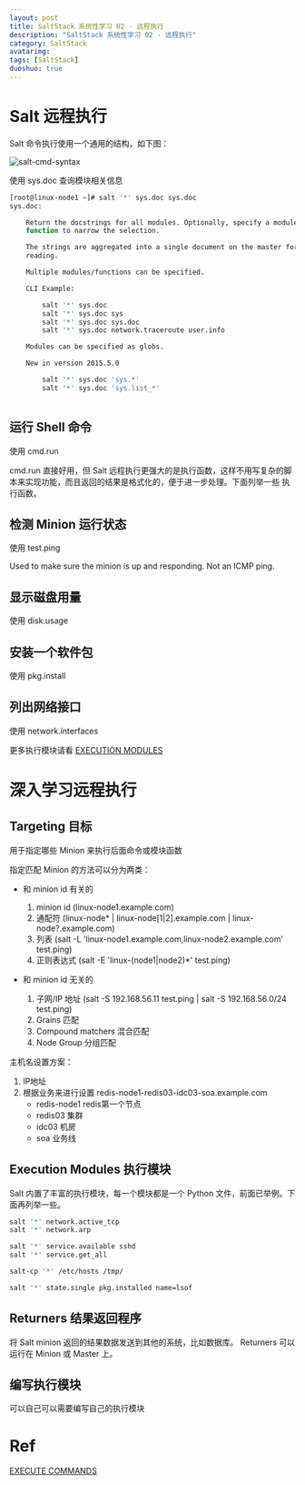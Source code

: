 ```yaml
---
layout: post
title: SaltStack 系统性学习 02 - 远程执行
description: "SaltStack 系统性学习 02 - 远程执行"
category: SaltStack
avatarimg:
tags: [SaltStack]
duoshuo: true
---
```


# Salt 远程执行

Salt 命令执行使用一个通用的结构，如下图：

![salt-cmd-syntax](https://docs.saltstack.com/en/getstarted/images/cmd-syntax.png)


使用 sys.doc 查询模块相关信息  

```bash
[root@linux-node1 ~]# salt '*' sys.doc sys.doc
sys.doc:

    Return the docstrings for all modules. Optionally, specify a module or a
    function to narrow the selection.

    The strings are aggregated into a single document on the master for easy
    reading.

    Multiple modules/functions can be specified.

    CLI Example:

        salt '*' sys.doc
        salt '*' sys.doc sys
        salt '*' sys.doc sys.doc
        salt '*' sys.doc network.traceroute user.info

    Modules can be specified as globs.

    New in version 2015.5.0

        salt '*' sys.doc 'sys.*'
        salt '*' sys.doc 'sys.list_*'
    
```    


## 运行 Shell 命令

使用 cmd.run

cmd.run 直接好用，但 Salt 远程执行更强大的是执行函数，这样不用写复杂的脚本来实现功能，而且返回的结果是格式化的，便于进一步处理。下面列举一些 执行函数。


## 检测 Minion 运行状态

使用 test.ping 
> 
Used to make sure the minion is up and responding. Not an ICMP ping.

## 显示磁盘用量

使用 disk.usage

## 安装一个软件包

使用 pkg.install

## 列出网络接口

使用 network.interfaces

更多执行模块请看 [EXECUTION MODULES](https://docs.saltstack.com/en/latest/ref/modules/all/index.html)  


# 深入学习远程执行

## Targeting 目标

用于指定哪些 Minion 来执行后面命令或模块函数

指定匹配 Minion 的方法可以分为两类：

* 和 minion id 有关的

	1. minion id (linux-node1.example.com)
	2. 通配符 (linux-node* | linux-node[1|2].example.com | linux-node?.example.com)
	3. 列表 (salt -L 'linux-node1.example.com,linux-node2.example.com' test.ping)
	4. 正则表达式 (salt -E 'linux-(node1|node2)*' test.ping)
	
* 和 minion id 无关的
	1. 子网/IP 地址 (salt -S 192.168.56.11 test.ping | salt -S 192.168.56.0/24 test.ping)
	2. Grains 匹配
	3. Compound matchers 混合匹配
	4. Node Group 分组匹配
	
	
主机名设置方案：

1. IP地址
2. 根据业务来进行设置
	redis-node1-redis03-idc03-soa.example.com
	* redis-node1 redis第一个节点
	* redis03 集群
	* idc03 机房
	* soa 业务线

## Execution Modules 执行模块

Salt 内置了丰富的执行模块，每一个模块都是一个 Python 文件，前面已举例。下面再列举一些。

```bash
salt '*' network.active_tcp
salt '*' network.arp

salt '*' service.available sshd
salt '*' service.get_all

salt-cp '*' /etc/hosts /tmp/

salt '*' state.single pkg.installed name=lsof

```    

## Returners 结果返回程序

将 Salt minion 返回的结果数据发送到其他的系统，比如数据库。  Returners 可以运行在 Minion 或 Master 上。


## 编写执行模块

可以自己可以需要编写自己的执行模块

# Ref
[EXECUTE COMMANDS](https://docs.saltstack.com/en/getstarted/fundamentals/remotex.html)  

